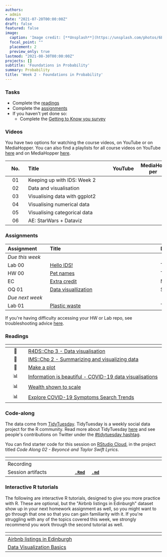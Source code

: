 ```yaml
---
authors:
- admin
date: "2021-07-20T00:00:00Z"
draft: false
featured: false
image:
  caption: 'Image credit: [**Unsplash**](https://unsplash.com/photos/6EnTPvPPL6I)'
  focal_point: ""
  placement: 2
  preview_only: true
lastmod: "2021-08-30T00:00:00Z"
projects: []
subtitle: 'Foundations in Probability'
summary: Probability
title: 'Week 2 - Foundations in Probability'
---
```


### Tasks

- Complete the [readings](/post/02-week/#readings)
- Complete the [assignments](/post/02-week/#assignments)
- If you haven't yet done so:
	- Complete the [Getting to Know you survey](https://forms.office.com/Pages/ResponsePage.aspx?id=sAafLmkWiUWHiRCgaTTcYRiRHjHRDWhOuLE_6JyNA0dUMkU3TzFXRTkyTFBVVjBLVUVTRDdJVlg2WS4u)

### Videos

You have two options for watching the course videos, on YouTube or on MediaHopper. You can also find a playlists for all course videos on YouTube [here](https://www.youtube.com/playlist?list=PLNUVZZ6hfXX1tyUykCWShOKZdIB0TIhtM) and on MediaHopper [here](https://media.ed.ac.uk/playlist/dedicated/183821961/1_r35z2f16/).

| <div style="width:50px;text-align:center">No.</div> | <div style="width:250px;text-align:left">Title</div> | <div style="width:80px;text-align:center">YouTube</div> | <div style="width:80px;text-align:center">MediaHopper</div> |  <div style="width:80px;text-align:center">Slides</div> | <div style="width:80px;text-align:center">Length</div> |
|:---:|:---------------------|:-------:|:-----------:|:--------:|:------:|
| 01 | Keeping up with IDS: Week 2 | [<span style='color: red;'><i class='fab fa-youtube fa-lg'></i></span>](https://youtu.be/77AuFuHL9bo) | [<span style='color: #0A1E3F;'><i class='fas fa-file-video fa-lg'></i></span>](https://media.ed.ac.uk/media/IDS+-+Week+02+-+01+-+KUWIDS/1_jrohp541) | [<span style='color: #4b5357;'><i class='fas fa-desktop fa-lg'></i></span>](https://github.com/ids-s1-20/slides/blob/main/week-02/w2-d01-kuwids/w2-d01-kuwids.pdf) | 10:25 |
| 02 | Data and visualisation | [<span style='color: red;'><i class='fab fa-youtube fa-lg'></i></span>](https://youtu.be/FddF4b_GuTI) | [<span style='color: #0A1E3F;'><i class='fas fa-file-video fa-lg'></i></span>](https://media.ed.ac.uk/media/IDS+-+Week+2+-+02+-+Data+and+visualisation/1_4lhhe9i5) | [<span style='color: #4b5357;'><i class='fas fa-desktop fa-lg'></i></span>](https://ids-s1-20.github.io/slides/week-02/w2-d02-data-viz/w2-d02-data-viz.html#1) | 23:52 |
| 03 | Visualising data with ggplot2 | [<span style='color: red;'><i class='fab fa-youtube fa-lg'></i></span>](https://youtu.be/s2NF2J36ljE) | [<span style='color: #0A1E3F;'><i class='fas fa-file-video fa-lg'></i></span>](https://media.ed.ac.uk/media/IDS+-+Week+02+-+03+-+Visualising+data+with+ggplot2/1_nhkjgruh) | [<span style='color: #4b5357;'><i class='fas fa-desktop fa-lg'></i></span>](https://ids-s1-20.github.io/slides/week-02/w2-d03-ggplot2/w2-d03-ggplot2.html#1) | 21:40 |
| 04 | Visualising numerical data | [<span style='color: red;'><i class='fab fa-youtube fa-lg'></i></span>](https://youtu.be/waBabVTI8ec) | [<span style='color: #0A1E3F;'><i class='fas fa-file-video fa-lg'></i></span>](https://media.ed.ac.uk/media/IDS+-+Week+2+-+04+-+Visualising+numerical+data/1_po2ufyev) | [<span style='color: #4b5357;'><i class='fas fa-desktop fa-lg'></i></span>](https://ids-s1-20.github.io/slides/week-02/w2-d04-viz-num/w2-d04-viz-num.html#1) | 23:57 |
| 05 | Visualising categorical data | [<span style='color: red;'><i class='fab fa-youtube fa-lg'></i></span>](https://youtu.be/21h3rEO8k2E) | [<span style='color: #0A1E3F;'><i class='fas fa-file-video fa-lg'></i></span>](https://media.ed.ac.uk/media/IDS+-+Week+02+-+05+-+Visualising+categorical+data/1_cibb29fc) | [<span style='color: #4b5357;'><i class='fas fa-desktop fa-lg'></i></span>](https://ids-s1-20.github.io/slides/week-02/w2-d05-viz-cat/w2-d05-viz-cat.html#1) | 6:28 |
| 06 | AE: StarWars + Dataviz | [<span style='color: red;'><i class='fab fa-youtube fa-lg'></i></span>](https://youtu.be/3UaLPtCKkXQ) | [<span style='color: #0A1E3F;'><i class='fas fa-file-video fa-lg'></i></span>](https://media.ed.ac.uk/media/IDS+-+Week+02+-+06+-+AEA+StarWars+%2B+Dataviz/1_httcg4wa) | [<span style='color: #4b5357;'><i class='fas fa-desktop fa-lg'></i></span>](https://rstudio.cloud/) | 5:18 |

### Assignments

| <div style="width:120px;text-align:left">Assignment</div> | <div style="width:340px;text-align:left">Title</div> | <div style="width:200px;text-align:left">Due</div> |
|:---|:---|:---|
| *Due this week* | | |
| Lab 00 | [Hello IDS!](https://ids-s1-20.github.io/labs/lab-00/lab-00-hello-ids.html) | Tue, 29 Sep, 16:00 UK |
| HW 00  | [Pet names](https://ids-s1-20.github.io/homework/hw-00/hw-00-pet-names.html) | Thur, 1 Oct, 16:00 UK |
| EC     | [Extra credit](/extra-credit/extra-credit-01.html) | Multiple (see assignment) |
| OQ 01  | [Data visuallization](https://minecr.shinyapps.io/01-dataviz/) | Sun, 4 Oct, 23:59 UK |
| *Due next week* | | |
| Lab 01 | [Plastic waste](https://ids-s1-20.github.io/labs/lab-01/lab-01-plastic-waste.html) | Tue, 6 Oct, 16:00 UK |

If you're having difficulty accessing your HW or Lab repo, see troubleshooting advice [here](/troubleshoot/github-org.html).

### Readings

| <div style="width:50px"></div>  | <div style="width:420px"></div>  |  <div style="width:200px"></div> |
|:---:|:---|:---:|
| :open_book: | [R4DS::Chp 3 - Data visualisation](https://r4ds.had.co.nz/data-visualisation.html) | **Required** |
| :open_book: | [IMS::Chp 2 - Summarizing and visualizing data](https://openintro-ims.netlify.app/summarizing-visualizing-data.html) | **Required** |
| :page_facing_up: | [Make a plot](https://socviz.co/makeplot.html) | Optional |
| :bar_chart:      | [Information is beautiful - COVID-19 data visualisations](https://informationisbeautiful.net/visualizations/covid-19-coronavirus-infographic-datapack/) | Optional |
| :bar_chart:      | [Wealth shown to scale](https://mkorostoff.github.io/1-pixel-wealth/) | Optional |
| :bar_chart:      | [Explore COVID-19 Symptoms Search Trends](https://pair-code.github.io/covid19_symptom_dataset/?date=2020-09-07) | Optional |

### Code-along

The data come from [TidyTuesday](https://github.com/rfordatascience/tidytuesday/blob/master/data/2020/2020-09-29/readme.md). TidyTuesday is a weekly social data project for the R community. Read more about TidyTuesday [here](https://github.com/rfordatascience/tidytuesday) and see people's contributions on Twitter under the [#tidytuesday hashtag](https://twitter.com/search?q=tidytuesday&src=typed_query). 

You can find starter code for this session on [RStudio Cloud](https://rstudio.cloud/), in the project titled *Code Along 02 - Beyoncé and Taylor Swift Lyrics*.

| <div style="width:200px"></div>  | <div style="width:480px"></div>  |
|:---|:---|
| Recording | [<span style="color: red;"><i class="fab fa-youtube fa-lg"></i></span>](https://youtu.be/3Wodl5BxZFU) &nbsp;&nbsp;&nbsp;&nbsp;&nbsp; [<span style="color: #0A1E3F;"><i class="fas fa-file-video fa-lg"></i></span>](https://media.ed.ac.uk/media/IDS+-+Week+02+-+Code-along/1_7mlcc4az) |
| Session artifacts | [**`.Rmd`**](https://github.com/ids-s1-20/code-along/blob/master/02-code-along/beyonce-tswift.Rmd) &nbsp;&nbsp;&nbsp; [**`.md`**](https://github.com/ids-s1-20/code-along/blob/master/02-code-along/beyonce-tswift.md) |

### Interactive R tutorials

The following are interactive R tutorials, designed to give you more practice with R. These are optional, but the "Airbnb listings in Edinburgh" dataset show up in your next homework assignment as well, so you might want to go through that one so that you can gain familiarity with it. If you're struggling with any of the topics covered this week, we strongly recommend you work through the second tutorial as well.

|  <div style="width:480px"></div>  |  <div style="width:200px"></div>  |
|:---|:---|
| [Airbnb listings in Edinburgh](https://minecr.shinyapps.io/dsbox-01-edibnb/) | Related to HW 01 |
| [Data Visualization Basics](https://rstudio.cloud/learn/primers/1.1)         | Extra practice   |
